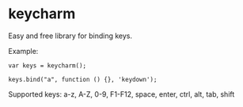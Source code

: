 keycharm
========

Easy and free library for binding keys.


Example:
```
var keys = keycharm();

keys.bind("a", function () {}, 'keydown');
```

Supported keys:
a-z, A-Z, 0-9, F1-F12, space, enter, ctrl, alt, tab, shift 
